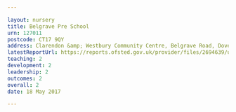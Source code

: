 ```yaml
---

layout: nursery
title: Belgrave Pre School
urn: 127011
postcode: CT17 9QY
address: Clarendon &amp; Westbury Community Centre, Belgrave Road, Dover, Kent, CT17 9QY
latestReportUrl: https://reports.ofsted.gov.uk/provider/files/2694639/urn/127011.pdf
teaching: 2
development: 2
leadership: 2
outcomes: 2
overall: 2
date: 18 May 2017

---
```

